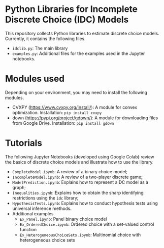 # Python Libraries for Incomplete Discrete Choice (IDC) Models

This repository collects Python libraries to estimate discrete choice models. Currently, it contains the following files.

- `idclib.py`: The main library
- `examples.py`: Additional files for the examples used in the Jupyter notebooks.

# Modules used

Depending on your environment, you may need to install the following modules.
- CVXPY (https://www.cvxpy.org/install/): A module for convex optimization. Installation: `pip install cvxpy`
- down (https://pypi.org/project/gdown/): A module for downloading files from Google Drive. Installation: `pip install gdown`

# Tutorials

The following Jupyter Notebooks (developed using Google Colab) review the basics of discrete choice models and illustrate how to use the library.
- `CompleteModel.ipynb`: A review of a binary choice model;
- `IncompleteModel.ipynb`: A review of a two-player discrete game;
- `ModelPrediction.ipynb`: Explains how to represent a DC model as a graph;
- `Inequalities.ipynb`: Explains how to obtain the sharp identifying restrictions using the `idc` library;
- `HypothesisTests.ipynb`: Explains how to conduct hypothesis tests using universal inference methods.
- Additional examples
  - `Ex_Panel.ipynb`: Panel binary choice model
  - `Ex_OrderedChoice.ipynb`: Ordered choice with a set-valued control function
  - `Ex_HeterogeneousChoiceSets.ipynb`: Multinomial choice with heterogeneous choice sets

